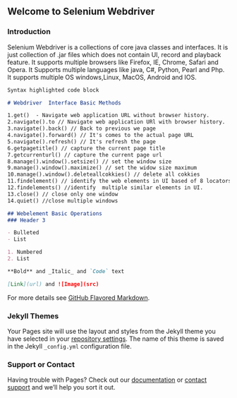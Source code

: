 ## Welcome to Selenium Webdriver



### Introduction

Selenium Webdriver is a collections of core java classes and interfaces. It is just collection of .jar files which does not contain UI, record and playback feature. It supports multiple browsers like Firefox, IE, Chrome, Safari and Opera. It Supports multiple languages like java, C#, Python, Pearl and Php. It supports multiple OS windows,Linux, MacOS, Android and IOS.  

```markdown
Syntax highlighted code block

# Webdriver  Interface Basic Methods

1.get()  - Navigate web application URL without browser history.
2.navigate().to // Navigate web application URl with browser history.
3.navigate().back() // Back to previous we page
4.navigate().forward() // It's comes to the actual page URL
5.navigate().refresh() // It's refresh the page  
6.getpagetitle() // capture the current page title 
7.getcurrenturl() // capture the current page url
8.manage().window().setsize() // set the window size
9.manage().window().maximize() // set the widow size maximum
10.manage().window().deleteallcokkies() // delete all cokkies
11.findelement() // identify the web elements in UI based of 8 locators
12.findelements() //identify  multiple similar elements in UI.
13.close() // close only one window
14.quiet() //close multiple windows

## Webelement Basic Operations
### Header 3

- Bulleted
- List

1. Numbered
2. List

**Bold** and _Italic_ and `Code` text

[Link](url) and ![Image](src)
```

For more details see [GitHub Flavored Markdown](https://guides.github.com/features/mastering-markdown/).

### Jekyll Themes

Your Pages site will use the layout and styles from the Jekyll theme you have selected in your [repository settings](https://github.com/Selenium-Auto/Selenium-Webdriver/settings). The name of this theme is saved in the Jekyll `_config.yml` configuration file.

### Support or Contact

Having trouble with Pages? Check out our [documentation](https://help.github.com/categories/github-pages-basics/) or [contact support](https://github.com/contact) and we’ll help you sort it out.
